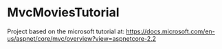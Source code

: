 # MvcMoviesTutorial
Project based on the microsoft tutorial at: https://docs.microsoft.com/en-us/aspnet/core/mvc/overview?view=aspnetcore-2.2
